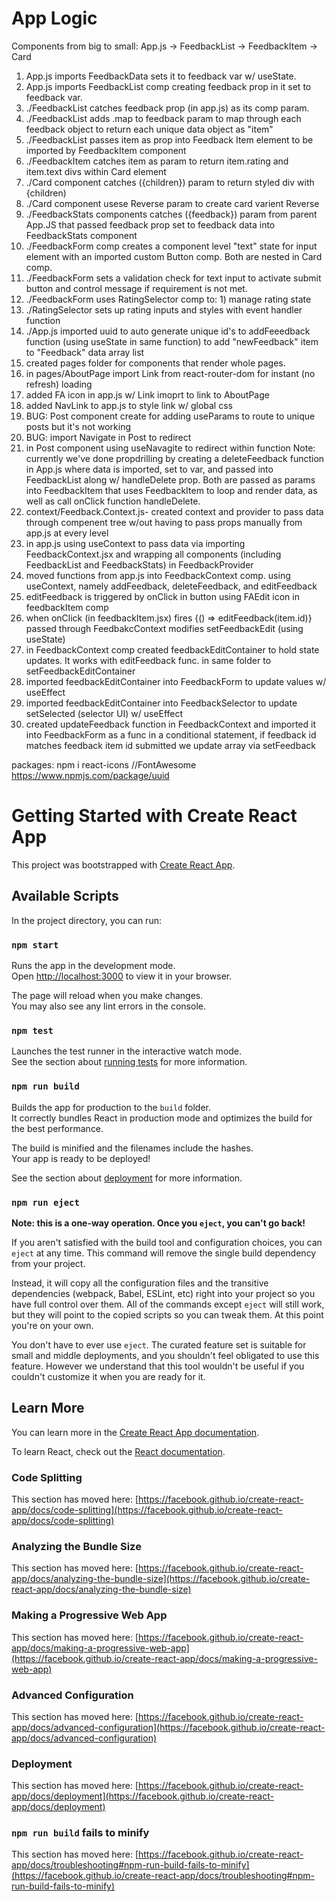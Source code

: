 # App Logic

Components from big to small:
App.js -> FeedbackList -> FeedbackItem -> Card

1. App.js imports FeedbackData sets it to feedback var w/ useState.
2. App.js imports FeedbackList comp creating feedback prop in it set to feedback var.
3. ./FeedbackList catches feedback prop (in app.js) as its comp param.
4. ./FeedbackList adds .map to feedback param to map through each feedback object to return each unique data object as "item"
5. ./FeedbackList passes item as prop into Feedback Item element to be imported by FeedbackItem component
6. ./FeedbackItem catches item as param to return item.rating and item.text divs within Card element
7. ./Card component catches ({children}) param to return styled div with {children)
8. ./Card component usese Reverse param to create card varient Reverse
9. ./FeedbackStats components catches ({feedback}) param from parent App.JS that passed feedback prop set to feedback data into FeedbackStats component
10. ./FeedbackForm comp creates a component level "text" state for input element with an imported custom Button comp. Both are nested in Card comp.
11. ./FeedbackForm sets a validation check for text input to activate submit button and control message if requirement is not met.
12. ./FeedbackForm uses RatingSelector comp to: 1) manage rating state
13. ./RatingSelector sets up rating inputs and styles with event handler function
14. ./App.js imported uuid to auto generate unique id's to addFeeedback function (using useState in same function) to add "newFeedback" item to "Feedback" data array list
15. created pages folder for components that render whole pages.
16. in pages/AboutPage import Link from react-router-dom for instant (no refresh) loading
17. added FA icon in app.js w/ Link imoprt to link to AboutPage
18. added NavLink to app.js to style link w/ global css
19. BUG: Post component create for adding useParams to route to unique posts but it's not working
20. BUG: import Navigate in Post to redirect
21. in Post component using useNavagite to redirect within function
    Note: currently we've done propdrilling by creating a deleteFeedback function in App.js where data is imported, set to var, and passed into FeedbackList along w/ handleDelete prop. Both are passed as params into FeedbackItem that uses FeedbackItem to loop and render data, as well as call onClick function handleDelete.
22. context/Feedback.Context.js- created context and provider to pass data through compenent tree w/out having to pass props manually from app.js at every level
23. in app.js using useContext to pass data via importing FeedbackContext.jsx and wrapping all components (including FeedbackList and FeedbackStats) in FeedbackProvider
24. moved functions from app.js into FeedbackContext comp. using useContext, namely addFeedback, deleteFeedback, and editFeedback
25. editFeedback is triggered by onClick in button using FAEdit icon in feedbackItem comp
26. when onClick (in feedbackItem.jsx) fires {() => editFeedback(item.id)} passed through FeedbakcContext modifies setFeedbackEdit (using useState)
27. in FeedbackContext comp created feedbackEditContainer to hold state updates. It works with editFeedback func. in same folder to setFeedbackEditContainer
28. imported feedbackEditContainer into FeedbackForm to update values w/ useEffect
29. imported feedbackEditContainer into FeedbackSelector to update setSelected (selector UI) w/ useEffect
30. created updateFeedback function in FeedbackContext and imported it into FeedbackForm as a func in a conditional statement, if feedback id matches feedback item id submitted we update array via setFeedback

packages:
npm i react-icons //FontAwesome
https://www.npmjs.com/package/uuid

# Getting Started with Create React App

This project was bootstrapped with [Create React App](https://github.com/facebook/create-react-app).

## Available Scripts

In the project directory, you can run:

### `npm start`

Runs the app in the development mode.\
Open [http://localhost:3000](http://localhost:3000) to view it in your browser.

The page will reload when you make changes.\
You may also see any lint errors in the console.

### `npm test`

Launches the test runner in the interactive watch mode.\
See the section about [running tests](https://facebook.github.io/create-react-app/docs/running-tests) for more information.

### `npm run build`

Builds the app for production to the `build` folder.\
It correctly bundles React in production mode and optimizes the build for the best performance.

The build is minified and the filenames include the hashes.\
Your app is ready to be deployed!

See the section about [deployment](https://facebook.github.io/create-react-app/docs/deployment) for more information.

### `npm run eject`

**Note: this is a one-way operation. Once you `eject`, you can't go back!**

If you aren't satisfied with the build tool and configuration choices, you can `eject` at any time. This command will remove the single build dependency from your project.

Instead, it will copy all the configuration files and the transitive dependencies (webpack, Babel, ESLint, etc) right into your project so you have full control over them. All of the commands except `eject` will still work, but they will point to the copied scripts so you can tweak them. At this point you're on your own.

You don't have to ever use `eject`. The curated feature set is suitable for small and middle deployments, and you shouldn't feel obligated to use this feature. However we understand that this tool wouldn't be useful if you couldn't customize it when you are ready for it.

## Learn More

You can learn more in the [Create React App documentation](https://facebook.github.io/create-react-app/docs/getting-started).

To learn React, check out the [React documentation](https://reactjs.org/).

### Code Splitting

This section has moved here: [https://facebook.github.io/create-react-app/docs/code-splitting](https://facebook.github.io/create-react-app/docs/code-splitting)

### Analyzing the Bundle Size

This section has moved here: [https://facebook.github.io/create-react-app/docs/analyzing-the-bundle-size](https://facebook.github.io/create-react-app/docs/analyzing-the-bundle-size)

### Making a Progressive Web App

This section has moved here: [https://facebook.github.io/create-react-app/docs/making-a-progressive-web-app](https://facebook.github.io/create-react-app/docs/making-a-progressive-web-app)

### Advanced Configuration

This section has moved here: [https://facebook.github.io/create-react-app/docs/advanced-configuration](https://facebook.github.io/create-react-app/docs/advanced-configuration)

### Deployment

This section has moved here: [https://facebook.github.io/create-react-app/docs/deployment](https://facebook.github.io/create-react-app/docs/deployment)

### `npm run build` fails to minify

This section has moved here: [https://facebook.github.io/create-react-app/docs/troubleshooting#npm-run-build-fails-to-minify](https://facebook.github.io/create-react-app/docs/troubleshooting#npm-run-build-fails-to-minify)
